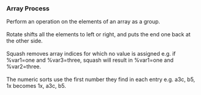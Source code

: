 ### Array Process

Perform an operation on the elements of an array as a group.\
\
Rotate shifts all the elements to left or right, and puts the end one
back at the other side.\
\
Squash removes array indices for which no value is assigned e.g. if
%var1=one and %var3=three, squash will result in %var1=one and
%var2=three.\
\
The numeric sorts use the first number they find in each entry e.g. a3c,
b5, 1x becomes 1x, a3c, b5.

